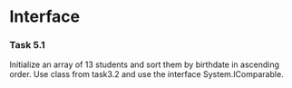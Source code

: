 # Interface

### Task 5.1
Initialize an array of 13 students and sort them by birthdate in ascending order. Use class from task3.2 and use the interface System.IComparable<T>.